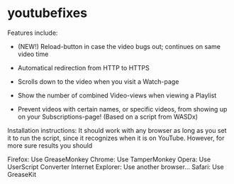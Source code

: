 youtubefixes
============

Features include:

- (NEW!) Reload-button in case the video bugs out; continues on same video time
- Automatical redirection from HTTP to HTTPS
- Scrolls down to the video when you visit a Watch-page
- Show the number of combined Video-views when viewing a Playlist

- Prevent videos with certain names, or specific videos, from showing up on your Subscriptions-page! (Based on a script from WASDx)

Installation instructions:
It should work with any browser as long as you set it to run the script, since it recognizes when it is on YouTube. However, for more sure results you should

Firefox: Use GreaseMonkey
Chrome: Use TamperMonkey
Opera: Use UserScript Converter
Internet Explorer: Use another browser...
Safari: Use GreaseKit

